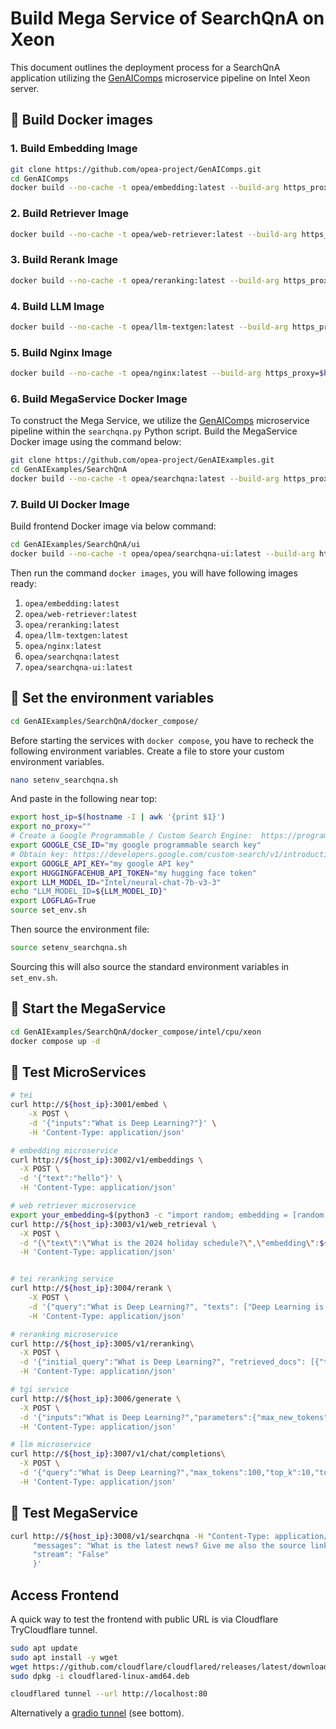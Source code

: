 # Build Mega Service of SearchQnA on Xeon

This document outlines the deployment process for a SearchQnA application utilizing the [GenAIComps](https://github.com/opea-project/GenAIComps.git) microservice pipeline on Intel Xeon server.

## 🚀 Build Docker images

### 1. Build Embedding Image

```bash
git clone https://github.com/opea-project/GenAIComps.git
cd GenAIComps
docker build --no-cache -t opea/embedding:latest --build-arg https_proxy=$https_proxy --build-arg http_proxy=$http_proxy -f comps/embeddings/src/Dockerfile .
```

### 2. Build Retriever Image

```bash
docker build --no-cache -t opea/web-retriever:latest --build-arg https_proxy=$https_proxy --build-arg http_proxy=$http_proxy -f comps/web_retrievers/src/Dockerfile .
```

### 3. Build Rerank Image

```bash
docker build --no-cache -t opea/reranking:latest --build-arg https_proxy=$https_proxy --build-arg http_proxy=$http_proxy -f comps/rerankings/src/Dockerfile .
```

### 4. Build LLM Image

```bash
docker build --no-cache -t opea/llm-textgen:latest --build-arg https_proxy=$https_proxy --build-arg http_proxy=$http_proxy -f comps/llms/src/text-generation/Dockerfile .
```

### 5. Build Nginx Image

```bash
docker build --no-cache -t opea/nginx:latest --build-arg https_proxy=$https_proxy --build-arg http_proxy=$http_proxy -f comps/third_parties/nginx/src/Dockerfile .
```

### 6. Build MegaService Docker Image

To construct the Mega Service, we utilize the [GenAIComps](https://github.com/opea-project/GenAIComps.git) microservice pipeline within the `searchqna.py` Python script. Build the MegaService Docker image using the command below:

```bash
git clone https://github.com/opea-project/GenAIExamples.git
cd GenAIExamples/SearchQnA
docker build --no-cache -t opea/searchqna:latest --build-arg https_proxy=$https_proxy --build-arg http_proxy=$http_proxy -f Dockerfile .
```

### 7. Build UI Docker Image

Build frontend Docker image via below command:

```bash
cd GenAIExamples/SearchQnA/ui
docker build --no-cache -t opea/opea/searchqna-ui:latest --build-arg https_proxy=$https_proxy --build-arg http_proxy=$http_proxy -f ./docker/Dockerfile .
```

Then run the command `docker images`, you will have following images ready:

1. `opea/embedding:latest`
2. `opea/web-retriever:latest`
3. `opea/reranking:latest`
4. `opea/llm-textgen:latest`
5. `opea/nginx:latest`
6. `opea/searchqna:latest`
7. `opea/searchqna-ui:latest`

## 🚀 Set the environment variables

```bash
cd GenAIExamples/SearchQnA/docker_compose/
```
Before starting the services with `docker compose`, you have to recheck the following environment variables. Create a file to store
your custom environment variables.

```bash
nano setenv_searchqna.sh
```

And paste in the following near top:

```bash
export host_ip=$(hostname -I | awk '{print $1}')
export no_proxy=""
# Create a Google Programmable / Custom Search Engine:  https://programmablesearchengine.google.com/controlpanel/create
export GOOGLE_CSE_ID="my google programmable search key"
# Obtain key: https://developers.google.com/custom-search/v1/introduction
export GOOGLE_API_KEY="my google API key"
export HUGGINGFACEHUB_API_TOKEN="my hugging face token"
export LLM_MODEL_ID="Intel/neural-chat-7b-v3-3"
echo "LLM_MODEL_ID=${LLM_MODEL_ID}"
export LOGFLAG=True
source set_env.sh
```

Then source the environment file:

```bash
source setenv_searchqna.sh
```

Sourcing this will also source the standard environment variables in `set_env.sh`.

## 🚀 Start the MegaService

```bash
cd GenAIExamples/SearchQnA/docker_compose/intel/cpu/xeon
docker compose up -d
```

## 🚀 Test MicroServices

```bash
# tei
curl http://${host_ip}:3001/embed \
    -X POST \
    -d '{"inputs":"What is Deep Learning?"}' \
    -H 'Content-Type: application/json'

# embedding microservice
curl http://${host_ip}:3002/v1/embeddings \
  -X POST \
  -d '{"text":"hello"}' \
  -H 'Content-Type: application/json'

# web retriever microservice
export your_embedding=$(python3 -c "import random; embedding = [random.uniform(-1, 1) for _ in range(768)]; print(embedding)")
curl http://${host_ip}:3003/v1/web_retrieval \
  -X POST \
  -d "{\"text\":\"What is the 2024 holiday schedule?\",\"embedding\":${your_embedding}}" \
  -H 'Content-Type: application/json'


# tei reranking service
curl http://${host_ip}:3004/rerank \
    -X POST \
    -d '{"query":"What is Deep Learning?", "texts": ["Deep Learning is not...", "Deep learning is..."]}' \
    -H 'Content-Type: application/json'

# reranking microservice
curl http://${host_ip}:3005/v1/reranking\
  -X POST \
  -d '{"initial_query":"What is Deep Learning?", "retrieved_docs": [{"text":"Deep Learning is not..."}, {"text":"Deep learning is..."}]}' \
  -H 'Content-Type: application/json'

# tgi service
curl http://${host_ip}:3006/generate \
  -X POST \
  -d '{"inputs":"What is Deep Learning?","parameters":{"max_new_tokens":100, "do_sample": true}}' \
  -H 'Content-Type: application/json'

# llm microservice
curl http://${host_ip}:3007/v1/chat/completions\
  -X POST \
  -d '{"query":"What is Deep Learning?","max_tokens":100,"top_k":10,"top_p":0.95,"typical_p":0.95,"temperature":0.01,"repetition_penalty":1.03,"stream":false}' \
  -H 'Content-Type: application/json'
```

## 🚀 Test MegaService

```bash
curl http://${host_ip}:3008/v1/searchqna -H "Content-Type: application/json" -d '{
     "messages": "What is the latest news? Give me also the source link.",
     "stream": "False"
     }'
```

##  Access Frontend

A quick way to test the frontend with public URL is via Cloudflare TryCloudflare tunnel.

```bash
sudo apt update
sudo apt install -y wget
wget https://github.com/cloudflare/cloudflared/releases/latest/download/cloudflared-linux-amd64.deb
sudo dpkg -i cloudflared-linux-amd64.deb

cloudflared tunnel --url http://localhost:80
```

Alternatively a [gradio tunnel](https://console.cloud.intel.com/docs/tutorials/expose_app_tunnels.html) (see bottom).

